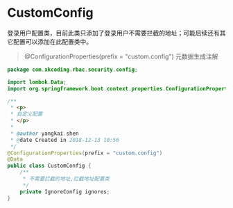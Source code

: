 # CustomConfig

登录用户配置类，目前此类只添加了登录用户不需要拦截的地址；可能后续还有其它配置可以添加在此配置类中。

> @ConfigurationProperties(prefix = "custom.config")  元数据生成注解

```java
package com.xkcoding.rbac.security.config;

import lombok.Data;
import org.springframework.boot.context.properties.ConfigurationProperties;

/**
 * <p>
 * 自定义配置
 * </p>
 *
 * @author yangkai.shen
 * @date Created in 2018-12-13 10:56
 */
@ConfigurationProperties(prefix = "custom.config")
@Data
public class CustomConfig {
    /**
     * 不需要拦截的地址,拦截地址配置类
     */
    private IgnoreConfig ignores;
}

```

